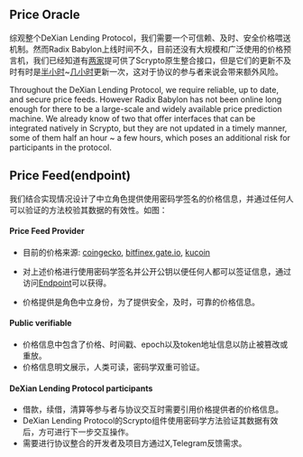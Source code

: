 ## Price Oracle
综观整个DeXian Lending Protocol，我们需要一个可信赖、及时、安全价格喂送机制。然而Radix Babylon上线时间不久，目前还没有大规模和广泛使用的价格预言机，我们已经知道有[两家](https://twitter.com/jimmyhumania/status/1725867423566299605)提可供了Scrypto原生整合接口，但是它们的更新不及时有时是[半小时](https://dashboard.radixdlt.com/component/component_rdx1czqqs4t8f62jeyp47ctyqwmtk3vnf9sffnqd9lu7tgtgtvshj6x9lp/recent-transactions)~[几小时](https://dashboard.radixdlt.com/component/component_rdx1czqqs4t8f62jeyp47ctyqwmtk3vnf9sffnqd9lu7tgtgtvshj6x9lp/recent-transactions)更新一次，这对于协议的参与者来说会带来额外风险。

Throughout the DeXian Lending Protocol, we require reliable, up to date, and secure price feeds. However Radix Babylon has not been online long enough for there to be a large-scale and widely available price prediction machine. We already know of two that offer interfaces that can be integrated natively in Scrypto, but they are not updated in a timely manner, some of them half an hour ~ a few hours, which poses an additional risk for participants in the protocol.

## Price Feed(endpoint)
我们结合实现情况设计了中立角色提供使用密码学签名的价格信息，并通过任何人可以验证的方法校验其数据的有效性。如图：


#### Price Feed Provider
* 目前的价格来源: [coingecko](https://www.coingecko.com/en/coins/radix), [bitfinex](https://trading.bitfinex.com/t/XRD:USD),[gate.io](https://www.gate.io/zh/trade/XRD_USDT), [kucoin](https://www.kucoin.com/trade/XRD-USDT)

* 对上述价格进行使用密码学签名并公开公钥以便任何人都可以签证信息，通过访问[Endpoint](https://dashboard.radixdlt.com/component/component_rdx1czqqs4t8f62jeyp47ctyqwmtk3vnf9sffnqd9lu7tgtgtvshj6x9lp/recent-transactions)可以获得。

* 价格提供是角色中立身份，为了提供安全，及时，可靠的价格信息。

#### Public verifiable

* 价格信息中包含了价格、时间戳、epoch以及token地址信息以防止被篡改或重放。
* 价格信息明文展示，人类可读，密码学双重可验证。

#### DeXian Lending Protocol participants

* 借款，续借，清算等参与者与协议交互时需要引用价格提供者的价格信息。
* DeXian Lending Protocol的Scrypto组件使用密码学方法验证其数据有效后，方可进行下一步交互操作。
* 需要进行协议整合的开发者及项目方通过X,Telegram反馈需求。